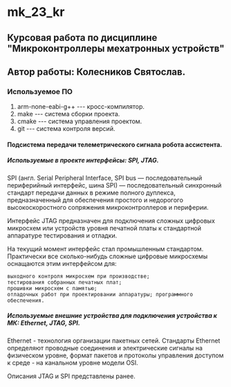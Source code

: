 # mk_23_kr
## Курсовая работа по дисциплине "Микроконтроллеры мехатронных устройств"
## Автор работы: Колесников Святослав.
### Используемое ПО
1. arm-none-eabi-g++ --- кросс-компилятор.
1. make --- система сборки проекта.
1. cmake --- система управления проектом.
1. git --- система контроля версий.

#### Подсистема передачи телеметрического сигнала робота ассистента.

##### Используемые в проекте интерфейсы: SPI, JTAG.
SPI (англ. Serial Peripheral Interface, SPI bus — последовательный периферийный интерфейс, шина SPI) — последовательный синхронный стандарт передачи данных в режиме полного дуплекса, предназначенный для обеспечения простого и недорогого высокоскоростного сопряжения микроконтроллеров и периферии.

Интерфейс JTAG предназначен для подключения сложных цифровых микросхем или устройств уровня печатной платы к стандартной аппаратуре тестирования и отладки.

На текущий момент интерфейс стал промышленным стандартом. Практически все сколько-нибудь сложные цифровые микросхемы оснащаются этим интерфейсом для:

    выходного контроля микросхем при производстве;
    тестирования собранных печатных плат;
    прошивки микросхем с памятью;
    отладочных работ при проектировании аппаратуры; программного обеспечения.

##### Используемые внешние устройства для подключения устройства к МК: Ethernet, JTAG, SPI.

Ethernet - технология организации пакетных сетей. Стандарты Ethernet определяют проводные соединения и электрические сигналы на физическом уровне, формат пакетов и протоколы управления доступом к среде - на канальном уровне модели OSI.

Описания JTAG и SPI представлены ранее.
##### 
